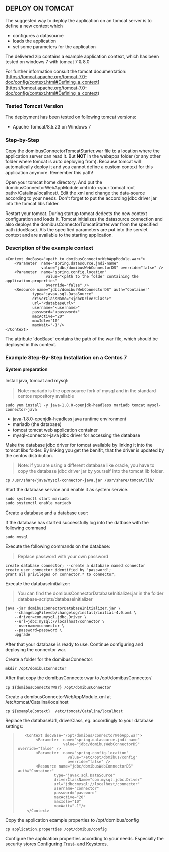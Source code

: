 DEPLOY ON TOMCAT
----------------

The suggested way to deploy the application on an tomcat server is to define a new context which

 * configures a datasource
 * loads the application
 * set some parameters for the application

The delivered zip contains a example application context, which has been tested on windows 7 with tomcat 7 & 8.0

For further information consult the tomcat documentation: [https://tomcat.apache.org/tomcat-7.0-doc/config/context.html#Defining_a_context](https://tomcat.apache.org/tomcat-7.0-doc/config/context.html#Defining_a_context)

### Tested Tomcat Version

The deployment has been tested on following tomcat versions:

 * Apache Tomcat/8.5.23 on Windows 7
 

### Step-by-Step

Copy the domibusConnectorTomcatStarter.war file to a location where the application server can read it. But **NOT** in the
webapps folder (or any other folder where tomcat is auto deploying from). Because tomcat will automatically deploy it and you cannot
define a custom context for this application anymore. Remember this path!

Open your tomcat home directory. And put the domibusConnectorWebAppModule.xml into <your tomcat root path\>/Catalina/localhost/. 
Edit the xml and change the data-source according to your needs. Don't forget to
put the according jdbc driver jar into the tomcat libs folder.

Restart your tomcat. During startup tomcat dedects the new context configuration and loads it. Tomcat initializes the datasource connection
and also deploys the domibusConnectorTomcatStarter.war from the specified path (docBase). Als the specified parameters are put into the servlet
context and are available to the starting application.


### Description of the example context

    <Context docBase="<path to domibusConnectorWebAppModule.war>">  
        <Parameter  name="spring.datasource.jndi-name" 
                    value="jdbc/domibusWebConnectorDS" override="false" />
        <Parameter  name="spring.config.location" 
                      value="<path to the folder containing the application.properties" 
                      override="false" />  
        <Resource name="jdbc/domibusWebConnectorDS" auth="Container"
                type="javax.sql.DataSource" 
                driverClassName="<jdbcDriverClass>"
                url="<databaseUrl>"
                username="<username>" 
                password="<password>" 
                maxActive="20" 
                maxIdle="10"
                maxWait="-1"/>   
    </Context>

The attribute 'docBase' contains the path of the war file, which should be deployed in this context.

### Example Step-By-Step Installation on a Centos 7

#### System preparation

Install java, tomcat and mysql:

> Note: mariadb is the opensource fork of mysql and in the standard centos repository available

    sudo yum install -y java-1.8.0-openjdk-headless mariadb tomcat mysql-connector-java

   * java-1.8.0-openjdk-headless java runtime environment
   * mariadb (the database)
   * tomcat tomcat web application container
   * mysql-connector-java jdbc driver for accessing the database

Make the database jdbc driver for tomcat available by linking it into the tomcat libs folder.
By linking you get the benifit, that the driver is updated by the centos distribution.

> Note: if you are using a different database like oracle, you have to copy the database jdbc driver jar
by yourself into the tomcat lib folder.

    cp /usr/share/java/mysql-connector-java.jar /usr/share/tomcat/lib/


Start the database service and enable it as system service. 

    sudo systemctl start mariadb
    sudo systemctl enable mariadb

Create a database and a database user:  

If the database has started successfully log into the datbase with the following command 
    
    sudo mysql
Execute the following commands on the database:
    
>Replace password with your own password  
    
    create database connector; --create a database named connector
    create user connector identified by 'password';
    grant all privileges on connector.* to connector;   
    
Execute the databaseInitializer:

>You can find the domibusConnectorDatabaseInitializer.jar in the folder database-scripts/databaseInitializer

    java -jar domibusConnectorDatabaseInitializer.jar \
        --changeLogFile=db/changelog/install/initial-4.0.xml \
        --driver=com.mysql.jdbc.Driver \
        --url=jdbc:mysql://localhost/connector \
        --username=connector \
        --password=password \        
        upgrade
          
After that your database is ready to use. Continue configuring and deploying the connector war.          
          

Create a folder for the domibusConnector:

    mkdir /opt/domibusConnector

After that copy the domibusConnector.war to /opt/domibusConnector/
    
    cp ${domibusConnectorWar} /opt/domibusConnector
    
Create a domibusConnectorWebAppModule.xml at /etc/tomcat/Catalina/localhost

    cp ${exampleContext}  /etc/tomcat/Catalina/localhost
    
   
Replace the databaseUrl, driverClass, eg. accordingly to your database settings:


>        <Context docBase="/opt/domibus/connectorWebApp.war">  
>             <Parameter  name="spring.datasource.jndi-name" 
>                         value="jdbc/domibusWebConnectorDS" override="false" />
>             <Parameter  name="spring.config.location" 
>                           value="/etc/opt/domibus/config" 
>                           override="false" />  
>             <Resource name="jdbc/domibusWebConnectorDS" auth="Container"
>                     type="javax.sql.DataSource" 
>                     driverClassName="com.mysql.jdbc.Driver"
>                     url="jdbc:mysql://localhost/connector"
>                     username="connector" 
>                     password="password" 
>                     maxActive="20" 
>                     maxIdle="10"
>                     maxWait="-1"/>   
>         </Context>

Copy the application example properties to /opt/domibus/config

    cp application.properties /opt/domibus/config 

Configure the application properties according to your needs. Especially the security stores [Configuring Trust- and Keystores](certificates.html).
